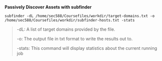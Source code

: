 

**Passively Discover Assets with subfinder**
```
subfinder -dL /home/sec588/Coursefiles/workdir/target-domains.txt -o /home/sec588/Coursefiles/workdir/subfinder-hosts.txt -stats
```
> -dL: A list of target domains provided by the file.
> 
> -o: The output file in txt format to write the results out to.
> 
> -stats: This command will display statistics about the current running job
